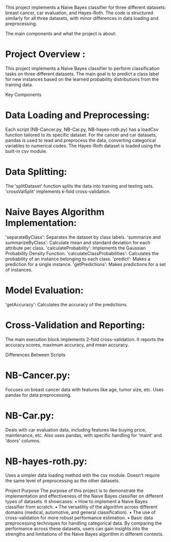 This project implements a Naive Bayes classifier for three different datasets: breast cancer, car evaluation, and Hayes-Roth. The code is structured similarly for all three datasets, with minor differences in data loading and preprocessing. 

The main components and what the project is about:
# Project Overview :
This project implements a Naive Bayes classifier to perform classification tasks on three different datasets. The main goal is to predict a class label for new instances based on the learned probability distributions from the training data.

Key Components
# Data Loading and Preprocessing:
Each script (NB-Cancer.py, NB-Car.py, NB-hayes-roth.py) has a loadCsv function tailored to its specific dataset.
For the cancer and car datasets, pandas is used to read and preprocess the data, converting categorical variables to numerical codes.
The Hayes-Roth dataset is loaded using the built-in csv module.

# Data Splitting:
The 'splitDataset' function splits the data into training and testing sets.
'crossValSplit' implements k-fold cross-validation.

# Naive Bayes Algorithm Implementation:
'separateByClass': Separates the dataset by class labels.
'summarize and summarizeByClass': Calculate mean and standard deviation for each attribute per class.
'calculateProbability': Implements the Gaussian Probability Density Function.
'calculateClassProbabilities': Calculates the probability of an instance belonging to each class.
'predict': Makes a prediction for a single instance.
'getPredictions': Makes predictions for a set of instances.

# Model Evaluation:
'getAccuracy': Calculates the accuracy of the predictions.

# Cross-Validation and Reporting:
The main execution block implements 2-fold cross-validation.
It reports the accuracy scores, maximum accuracy, and mean accuracy.

Differences Between Scripts
# NB-Cancer.py:
Focuses on breast cancer data with features like age, tumor size, etc.
Uses pandas for data preprocessing.
# NB-Car.py:
Deals with car evaluation data, including features like buying price, maintenance, etc.
Also uses pandas, with specific handling for 'maint' and 'doors' columns.
# NB-hayes-roth.py:
Uses a simpler data loading method with the csv module.
Doesn't require the same level of preprocessing as the other datasets.

Project Purpose
The purpose of this project is to demonstrate the implementation and effectiveness of the Naive Bayes classifier on different types of datasets. It showcases:
• How to implement a Naive Bayes classifier from scratch.
• The versatility of the algorithm across different domains (medical, automotive, and general classification).
• The use of cross-validation for more robust performance estimation.
• Basic data preprocessing techniques for handling categorical data.
By comparing the performance across these datasets, users can gain insights into the strengths and limitations of the Naive Bayes algorithm in different contexts.